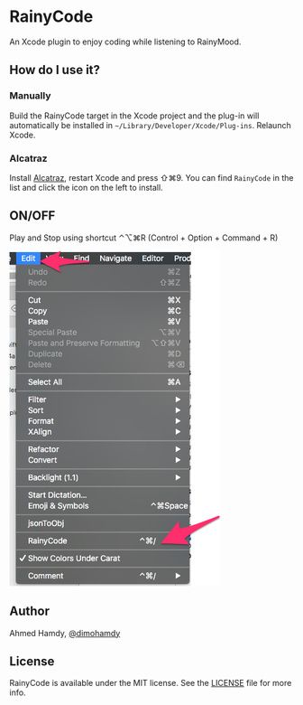 # RainyCode
An Xcode plugin to enjoy coding while listening to RainyMood.

## How do I use it?

### Manually

Build the RainyCode target in the Xcode project and the plug-in will automatically be installed in `~/Library/Developer/Xcode/Plug-ins`. Relaunch Xcode.


### Alcatraz

Install [Alcatraz](http://alcatraz.io/), restart Xcode and press ⇧⌘9. You can find `RainyCode` in the list and click the icon on the left to install.

## ON/OFF
Play and Stop using shortcut  ⌃⌥⌘R (Control + Option + Command + R)

![Screenshot](https://github.com/dimohamdy/RainyCode/blob/master/screenshot.png)

## Author

Ahmed Hamdy, [@dimohamdy](https://twitter.com/dimohamdy)

## License

RainyCode is available under the MIT license. See the [LICENSE](LICENSE) file for more info.
